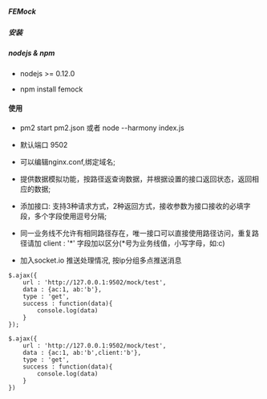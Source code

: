 ##### FEMock

##### 安装

##### nodejs & npm

* nodejs >= 0.12.0

* npm install femock

#### 使用

* pm2 start pm2.json 或者 node --harmony index.js

* 默认端口 9502

* 可以编辑nginx.conf,绑定域名; 

* 提供数据模拟功能，按路径返查询数据，并根据设置的接口返回状态，返回相应的数据;

* 添加接口: 支持3种请求方式，2种返回方式，接收参数为接口接收的必填字段，多个字段使用逗号分隔;

* 同一业务线不允许有相同路径存在，唯一接口可以直接使用路径访问，重复路径请加 client : '*' 字段加以区分(*号为业务线值，小写字母，如:c)

* 加入socket.io 推送处理情况, 按ip分组多点推送消息
 
````
$.ajax({
    url : 'http://127.0.0.1:9502/mock/test',
    data : {ac:1, ab:'b'},
    type : 'get',
    success : function(data){
        console.log(data)
    }
});

$.ajax({
    url : 'http://127.0.0.1:9502/mock/test',
    data : {ac:1, ab:'b',client:'b'},
    type : 'get',
    success : function(data){
        console.log(data)
    }
})
````